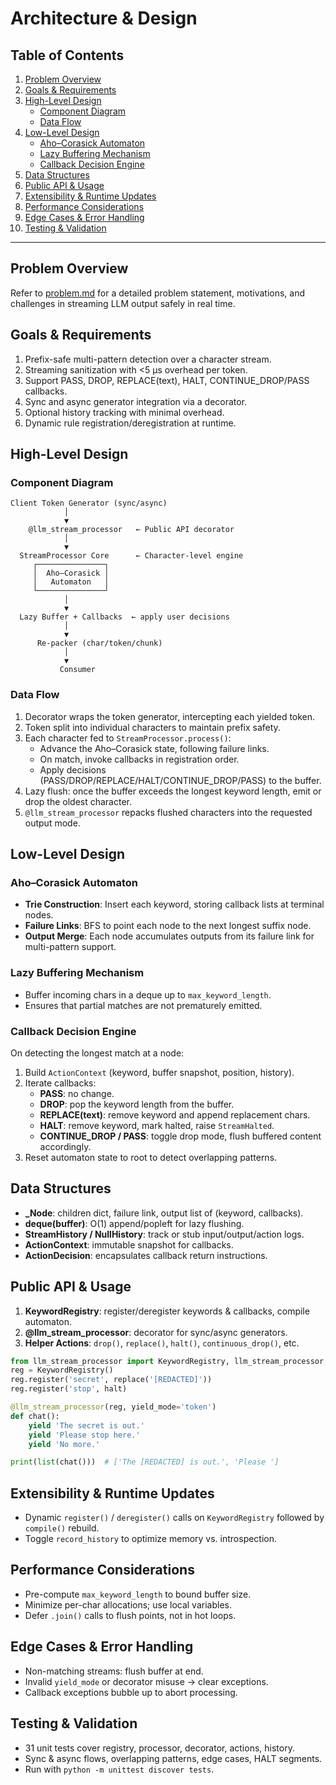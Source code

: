 # Architecture & Design

## Table of Contents
1. [Problem Overview](#problem-overview)
2. [Goals & Requirements](#goals--requirements)
3. [High-Level Design](#high-level-design)
   - [Component Diagram](#component-diagram)
   - [Data Flow](#data-flow)
4. [Low-Level Design](#low-level-design)
   - [Aho–Corasick Automaton](#aho–corasick-automaton)
   - [Lazy Buffering Mechanism](#lazy-buffering-mechanism)
   - [Callback Decision Engine](#callback-decision-engine)
5. [Data Structures](#data-structures)
6. [Public API & Usage](#public-api--usage)
7. [Extensibility & Runtime Updates](#extensibility--runtime-updates)
8. [Performance Considerations](#performance-considerations)
9. [Edge Cases & Error Handling](#edge-cases--error-handling)
10. [Testing & Validation](#testing--validation)

---

## Problem Overview

Refer to [problem.md](./problem.md) for a detailed problem statement, motivations, and challenges in streaming LLM output safely in real time.

## Goals & Requirements
1. Prefix-safe multi-pattern detection over a character stream.
2. Streaming sanitization with <5 µs overhead per token.
3. Support PASS, DROP, REPLACE(text), HALT, CONTINUE_DROP/PASS callbacks.
4. Sync and async generator integration via a decorator.
5. Optional history tracking with minimal overhead.
6. Dynamic rule registration/deregistration at runtime.

## High-Level Design

### Component Diagram
```
Client Token Generator (sync/async)
            │
            ▼
    @llm_stream_processor   ← Public API decorator
            │
            ▼
  StreamProcessor Core      ← Character-level engine
     ┌───────────────┐
     │  Aho–Corasick │
     │   Automaton   │
     └───────────────┘
            │
            ▼
  Lazy Buffer + Callbacks  ← apply user decisions
            │
            ▼
      Re-packer (char/token/chunk)
            │
            ▼
           Consumer
```

### Data Flow
1. Decorator wraps the token generator, intercepting each yielded token.
2. Token split into individual characters to maintain prefix safety.
3. Each character fed to `StreamProcessor.process()`:
   - Advance the Aho–Corasick state, following failure links.
   - On match, invoke callbacks in registration order.
   - Apply decisions (PASS/DROP/REPLACE/HALT/CONTINUE_DROP/PASS) to the buffer.
4. Lazy flush: once the buffer exceeds the longest keyword length, emit or drop the oldest character.
5. `@llm_stream_processor` repacks flushed characters into the requested output mode.

## Low-Level Design

### Aho–Corasick Automaton
- **Trie Construction**: Insert each keyword, storing callback lists at terminal nodes.
- **Failure Links**: BFS to point each node to the next longest suffix node.
- **Output Merge**: Each node accumulates outputs from its failure link for multi-pattern support.

### Lazy Buffering Mechanism
- Buffer incoming chars in a deque up to `max_keyword_length`.
- Ensures that partial matches are not prematurely emitted.

### Callback Decision Engine
On detecting the longest match at a node:
1. Build `ActionContext` (keyword, buffer snapshot, position, history).
2. Iterate callbacks:
   - **PASS**: no change.
   - **DROP**: pop the keyword length from the buffer.
   - **REPLACE(text)**: remove keyword and append replacement chars.
   - **HALT**: remove keyword, mark halted, raise `StreamHalted`.
   - **CONTINUE_DROP / PASS**: toggle drop mode, flush buffered content accordingly.
3. Reset automaton state to root to detect overlapping patterns.

## Data Structures
- **_Node**: children dict, failure link, output list of (keyword, callbacks).
- **deque(buffer)**: O(1) append/popleft for lazy flushing.
- **StreamHistory / NullHistory**: track or stub input/output/action logs.
- **ActionContext**: immutable snapshot for callbacks.
- **ActionDecision**: encapsulates callback return instructions.

## Public API & Usage
1. **KeywordRegistry**: register/deregister keywords & callbacks, compile automaton.
2. **@llm_stream_processor**: decorator for sync/async generators.
3. **Helper Actions**: `drop()`, `replace()`, `halt()`, `continuous_drop()`, etc.

```python
from llm_stream_processor import KeywordRegistry, llm_stream_processor, replace, halt
reg = KeywordRegistry()
reg.register('secret', replace('[REDACTED]'))
reg.register('stop', halt)

@llm_stream_processor(reg, yield_mode='token')
def chat():
    yield 'The secret is out.'
    yield 'Please stop here.'
    yield 'No more.'

print(list(chat()))  # ['The [REDACTED] is out.', 'Please ']  
```

## Extensibility & Runtime Updates
- Dynamic `register()` / `deregister()` calls on `KeywordRegistry` followed by `compile()` rebuild.
- Toggle `record_history` to optimize memory vs. introspection.

## Performance Considerations
- Pre-compute `max_keyword_length` to bound buffer size.
- Minimize per-char allocations; use local variables.
- Defer `.join()` calls to flush points, not in hot loops.

## Edge Cases & Error Handling
- Non-matching streams: flush buffer at end.
- Invalid `yield_mode` or decorator misuse → clear exceptions.
- Callback exceptions bubble up to abort processing.

## Testing & Validation
- 31 unit tests cover registry, processor, decorator, actions, history.
- Sync & async flows, overlapping patterns, edge cases, HALT segments.
- Run with `python -m unittest discover tests`.